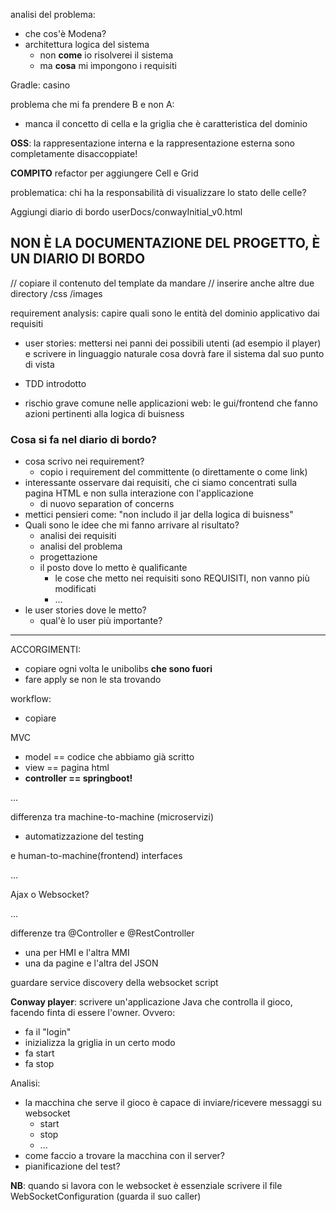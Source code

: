analisi del problema:
- che cos'è Modena?
- architettura logica del sistema
    - non **come** io risolverei il sistema
    - ma **cosa** mi impongono i requisiti

Gradle: casino


problema che mi fa prendere B e non A:
- manca il concetto di cella e la griglia che è caratteristica del dominio

**OSS**: la rappresentazione interna e la rappresentazione esterna sono completamente disaccoppiate!



**COMPITO**
refactor per aggiungere Cell e Grid

problematica: chi ha la responsabilità di visualizzare lo stato delle celle? 


Aggiungi diario di bordo userDocs/conwayInitial_v0.html

NON È LA DOCUMENTAZIONE DEL PROGETTO, È UN DIARIO DI BORDO
- 

// copiare il contenuto del template da mandare
// inserire anche altre due directory /css /images

requirement analysis: capire quali sono le entità del dominio applicativo dai requisiti

- user stories: mettersi nei panni dei possibili utenti (ad esempio il player) e scrivere 
in linguaggio naturale cosa dovrà fare il sistema dal suo punto di vista







- TDD introdotto


- rischio grave comune nelle applicazioni web: le gui/frontend che fanno azioni pertinenti alla logica di buisness




### Cosa si fa nel diario di bordo?
- cosa scrivo nei requirement?
    - copio i requirement del committente (o direttamente o come link)
- interessante osservare dai requisiti, che ci siamo concentrati sulla pagina HTML e non sulla interazione con l'applicazione
    - di nuovo separation of concerns
- mettici pensieri come: "non includo il jar della logica di buisness"
- Quali sono le idee che mi fanno arrivare al risultato?
    - analisi dei requisiti
    - analisi del problema
    - progettazione
    - il posto dove lo metto è qualificante
        - le cose che metto nei requisiti sono REQUISITI, non vanno più modificati
        - ...
- le user stories dove le metto?
    - qual'è lo user più importante?


---

ACCORGIMENTI:
- copiare ogni volta le unibolibs **che sono fuori**
- fare apply se non le sta trovando

workflow:
- copiare


MVC
- model == codice che abbiamo già scritto
- view == pagina html
- **controller == springboot!**

...

differenza tra machine-to-machine (microservizi) 
- automatizzazione del testing

e human-to-machine(frontend) interfaces

...

Ajax o Websocket?

...

differenze tra @Controller e @RestController
- una per HMI e l'altra MMI
- una da pagine e l'altra del JSON



guardare service discovery della websocket script




**Conway player**: scrivere un'applicazione Java che controlla il gioco, facendo finta di essere l'owner. Ovvero:
- fa il "login"
- inizializza la griglia in un certo modo
- fa start
- fa stop

Analisi:
- la macchina che serve il gioco è capace di inviare/ricevere messaggi su websocket
    - start
    - stop
    - ...
- come faccio a trovare la macchina con il server?
- pianificazione del test?

**NB**: quando si lavora con le websocket è essenziale scrivere il file WebSocketConfiguration (guarda il suo caller)